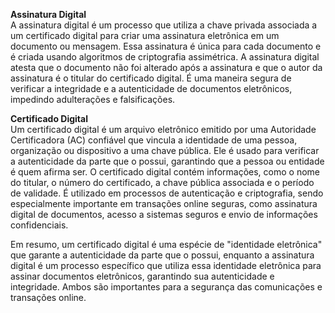 **Assinatura Digital**  
A assinatura digital é um processo que utiliza a chave privada associada a um certificado digital para criar uma assinatura eletrônica em um documento ou mensagem.
Essa assinatura é única para cada documento e é criada usando algoritmos de criptografia assimétrica.
A assinatura digital atesta que o documento não foi alterado após a assinatura e que o autor da assinatura é o titular do certificado digital.
É uma maneira segura de verificar a integridade e a autenticidade de documentos eletrônicos, impedindo adulterações e falsificações.  

**Certificado Digital**  
Um certificado digital é um arquivo eletrônico emitido por uma Autoridade Certificadora (AC) confiável que vincula a identidade de uma pessoa, organização ou dispositivo a uma chave pública.
Ele é usado para verificar a autenticidade da parte que o possui, garantindo que a pessoa ou entidade é quem afirma ser.
O certificado digital contém informações, como o nome do titular, o número do certificado, a chave pública associada e o período de validade.
É utilizado em processos de autenticação e criptografia, sendo especialmente importante em transações online seguras, como assinatura digital de documentos, acesso a sistemas seguros e envio de informações confidenciais.  


Em resumo, um certificado digital é uma espécie de "identidade eletrônica" que garante a autenticidade da parte que o possui, enquanto a assinatura digital é um processo específico que utiliza essa identidade eletrônica para assinar documentos eletrônicos, garantindo sua autenticidade e integridade. Ambos são importantes para a segurança das comunicações e transações online.
